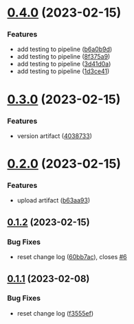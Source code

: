 # [0.4.0](https://github.com/wjuszczyk/greetings-ci/compare/v0.3.0...v0.4.0) (2023-02-15)


### Features

* add testing to  pipeline ([b6a0b9d](https://github.com/wjuszczyk/greetings-ci/commit/b6a0b9d6885ca6650e55368b6568b5e07ef8e848))
* add testing to  pipeline ([8f375a9](https://github.com/wjuszczyk/greetings-ci/commit/8f375a910becdf01ba1a0bf23560a6350f8d0d5e))
* add testing to  pipeline ([3d41d0a](https://github.com/wjuszczyk/greetings-ci/commit/3d41d0ad6dd419c54bcf1c19d266eca05377906e))
* add testing to  pipeline ([1d3ce41](https://github.com/wjuszczyk/greetings-ci/commit/1d3ce4147980981aaddd2c03b332e78544ce9a39))



# [0.3.0](https://github.com/wjuszczyk/greetings-ci/compare/v0.2.0...v0.3.0) (2023-02-15)


### Features

* version  artifact ([4038733](https://github.com/wjuszczyk/greetings-ci/commit/4038733c7df996c79becb722361e2ed9290f2750))



# [0.2.0](https://github.com/wjuszczyk/greetings-ci/compare/v0.1.2...v0.2.0) (2023-02-15)


### Features

* upload artifact ([b63aa93](https://github.com/wjuszczyk/greetings-ci/commit/b63aa93a11e74bdf9a0c87e72c7048a4fedc95a5))



## [0.1.2](https://github.com/wjuszczyk/greetings-ci/compare/v0.1.1...v0.1.2) (2023-02-15)


### Bug Fixes

* reset change log ([60bb7ac](https://github.com/wjuszczyk/greetings-ci/commit/60bb7ac95378bf2691a8edb801277c614cafc642)), closes [#6](https://github.com/wjuszczyk/greetings-ci/issues/6)



## [0.1.1](https://github.com/wjuszczyk/greetings-ci/compare/v0.1.0...v0.1.1) (2023-02-08)


### Bug Fixes

* reset change  log ([f3555ef](https://github.com/wjuszczyk/greetings-ci/commit/f3555ef344d38c8df95059631805ffa494eed4f0))



